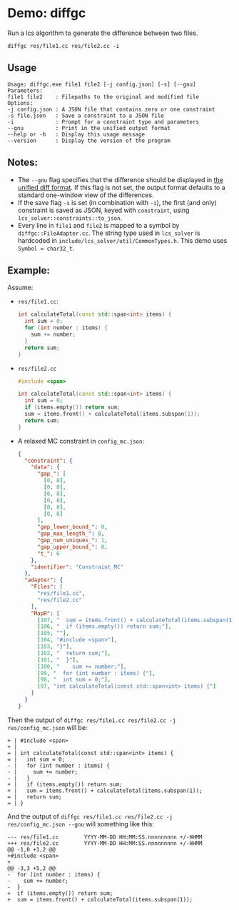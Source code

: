 # Demo: diffgc
Run a lcs algorithm to generate the difference between two files.
```shell 
diffgc res/file1.cc res/file2.cc -i
```

## Usage
```text
Usage: diffgc.exe file1 file2 [-j config.json] [-s] [--gnu]
Parameters:
file1 file2    : Filepaths to the original and modified file
Options:
-j config.json : A JSON file that contains zero or one constraint
-s file.json   : Save a constraint to a JSON file
-i             : Prompt for a constraint type and parameters
--gnu          : Print in the unified output format
--help or -h   : Display this usage message
--version      : Display the version of the program
```

## Notes:
- The `--gnu` flag specifies that the difference should be displayed in [the unified diff format](https://www.gnu.org/software/diffutils/manual/html_node/Unified-Format.html). If this flag is not set, the output format defaults to a standard one-window view of the differences.
- If the save flag `-s` is set (in combination with `-i`), the first (and only) constraint is saved as JSON, keyed with `constraint`, using `lcs_solver::constraints::to_json`.
- Every line in `file1` and `file2` is mapped to a symbol by `diffgc::FileAdapter.cc`. The string type used in `lcs_solver` is hardcoded in `include/lcs_solver/util/CommonTypes.h`. This demo uses `Symbol = char32_t`.

## Example:
Assume:
- `res/file1.cc`: 
    ```c++
    int calculateTotal(const std::span<int> items) {
      int sum = 0;
      for (int number : items) {
        sum += number;
      }
      return sum;
    }
    ```
- `res/file2.cc`
    ```c++
    #include <span>
    
    int calculateTotal(const std::span<int> items) {
      int sum = 0;
      if (items.empty()) return sum;
      sum = items.front() + calculateTotal(items.subspan(1));
      return sum;
    }
    ```
- A relaxed MC constraint in `config_mc.json`: 
    ```json
    {
      "constraint": {
        "data": {
          "gap_": [
            [0, 8],
            [0, 8],
            [0, 8],
            [0, 8],
            [0, 8],
            [0, 8]
          ],
          "gap_lower_bound_": 0,
          "gap_max_length_": 8,
          "gap_num_uniques_": 1,
          "gap_upper_bound_": 8,
          "t_": 6
        },
        "identifier": "Constraint_MC"
      },
      "adapter": {
        "Files": [
          "res/file1.cc",
          "res/file2.cc"
        ],
        "MapR": [
          [107, "  sum = items.front() + calculateTotal(items.subspan(1));"],
          [106, "  if (items.empty()) return sum;"],
          [105, ""],
          [104, "#include <span>"],
          [103, "}"],
          [102, "  return sum;"],
          [101, "  }"],
          [100, "    sum += number;"],
          [99, "  for (int number : items) {"],
          [98, "  int sum = 0;"],
          [97, "int calculateTotal(const std::span<int> items) {"]
        ]
      }
    }
    ```
Then the output of `diffgc res/file1.cc res/file2.cc -j res/config_mc.json` will be:
```text
+ | #include <span>
+ |
= | int calculateTotal(const std::span<int> items) {
= |   int sum = 0;
- |   for (int number : items) {
- |     sum += number;
- |   }
+ |   if (items.empty()) return sum;
+ |   sum = items.front() + calculateTotal(items.subspan(1));
= |   return sum;
= | }
```
And the output of `diffgc res/file1.cc res/file2.cc -j res/config_mc.json --gnu` will something like this:
```text
--- res/file1.cc        YYYY-MM-DD HH:MM:SS.nnnnnnnnn +/-HHMM
+++ res/file2.cc        YYYY-MM-DD HH:MM:SS.nnnnnnnnn +/-HHMM
@@ -1,0 +1,2 @@
+#include <span>
+
@@ -3,3 +5,2 @@
-  for (int number : items) {
-    sum += number;
-  }
+  if (items.empty()) return sum;
+  sum = items.front() + calculateTotal(items.subspan(1));
```